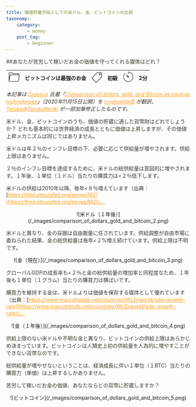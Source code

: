 ```yaml
---
title: 価値貯蔵手段としての米ドル、金、ビットコインの比較
taxonomy:
    category:
        - money
    post_tag:
        - beginner
---
```


<style>
img[alt*="Category"], 
img[alt*="Tag"], 
img[alt*="Time"] {
    width:30px;
    height:30px;
    object-fit: cover;
}
p {
    color: #3d362d;
}
a {
    color: #ff9f1c;
}
a:hover {
    color: #2ec4b6;
}
</style>

<script type="text/javascript" src="//ajax.googleapis.com/ajax/libs/jquery/1.10.2/jquery.min.js"></script>
<script language="JavaScript">
$(document).ready( function () {
   $("a[href^='http']").attr('target', '_blank');
})
</script>

##あなたが苦労して稼いだお金の価値を守ってくれる媒体はどれ？

|  ![Category](/_images/category.png)  |  ビットコインは最強のお金  |  ![Tag](/_images/tag.png)  |  初級  | ![Time](/_images/timer.png)  |  2分  |
| ---- | ---- | ---- | ---- | ---- | ---- |

*本記事は [Croesus](https://twitter.com/Croesus_BTC) 氏著「[Comparison of dollars, gold, and Bitcoin as savings technologies](https://twitter.com/Croesus_BTC/status/1327685971685478400?s=20&t=lXmX35FxebqIi4sbx3Bukg)」（2020年11月15日公開）を [cryptophile₿](https://twitter.com/cryptophile_btc) が翻訳、[Teruko@TerukoNeriki](https://twitter.com/TerukoNeriki) が一部加筆修正したものです。*

米ドル、金、ビットコインのうち、価値の貯蔵に適した貨幣財はどれでしょうか？
どれも基本的には世界経済の成長とともに価値は上昇しますが、その価値上昇メカニズムは同じではありません。
 
米ドルは年２％のインフレ目標の下、必要に応じて供給量が増やされます。供給上限はありません。


２％のインフレ目標を達成するために、米ドルの総供給量は意図的に増やされます。１年後、１単位（１ドル）当たりの購買力は<２％低下します。

米ドルの供給は2010年以降、毎年<８％増えています（出典：[https://fred.stlouisfed.org/series/M2](https://fred.stlouisfed.org/series/M2)）。

<center>![米ドル（１年後）](/_images/comparison_of_dollars_gold_and_bitcoin_2.png)</center>

米ドルと異なり、金の採掘は自由裁量に任されています。供給調整が自由市場に委ねられた結果、金の総供給量は毎年<２%増え続けています。供給上限は不明です。

<center>![金（現在）](/_images/comparison_of_dollars_gold_and_bitcoin_3.png)</center>

グローバルGDPの成長率も<２％と金の総供給量の増加率と同程度なため、１年後も１単位（１グラム）当たりの購買力は横ばいです。

購買力を維持する金は、米ドルよりは価値を保存する媒体として優れています（出典：[https://www.macrotrends.net/countries/WLD/world/gdp-growth-rate](https://www.macrotrends.net/countries/WLD/world/gdp-growth-rate)）。

<center>![金（１年後）](/_images/comparison_of_dollars_gold_and_bitcoin_4.png)</center>

供給上限のない米ドルや不明な金と異なり、ビットコインの供給上限はあらかじめ決まっています。ビットコインは人類史上初の供給量を人為的に増やすことができない貨幣なのです。

総供給量が増やせないということは、経済成長に伴い１単位（１BTC）当たりの購買力（単価）は上昇するしかありません。

苦労して稼いだお金の価値、あなたならどの貨幣に貯蔵しますか？

<center>![ビットコイン](/_images/comparison_of_dollars_gold_and_bitcoin_5.png)</center>